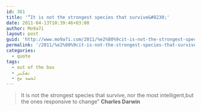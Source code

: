 ```yaml
---
id: 361
title: '“It is not the strongest species that survive&#8230;'
date: 2011-04-13T10:39:46+03:00
author: Mo9a7i
layout: post
guid: 'http://www.mo9a7i.com/2011/%e2%80%9cit-is-not-the-strongest-species-that-survive/'
permalink: '/2011/%e2%80%9cit-is-not-the-strongest-species-that-survive/'
categories:
  - quote
tags:
  - out of the box
  - تفكير
  - لحسة مخ
---
```

> It is not the strongest species that survive, nor the most intelligent,but the ones responsive to change”
__Charles Darwin__